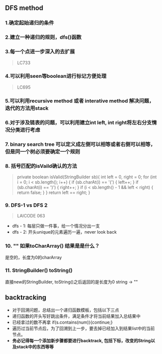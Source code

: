 ## DFS method
### 1.确定起始递归的条件
### 2.建立一种递归的规则，dfs()函数
### 3.每一个点进一步深入的去扩展
> LC733
### 4.可以利用seen等boolean进行标记方便处理
>LC695
### 5.可以利用recursive method 或者 interative method 解决问题， 迭代的方法用stack

### 6.对于涉及链表的问题，可以利用建立int left, int right将左右分支情况分类进行考虑

### 7. binary search tree 可以定义成左侧可以相等或者右侧可以相等，但是同一个树必须要确定一个规则

### 8. 括号匹配的isVaild确认的方法
>    private boolean isValid(StringBuilder sb){
        int left = 0, right = 0;
        for (int i = 0; i < sb.length(); i++) {
            if (sb.charAt(i) == '(') {
                left++;
            }
            if (sb.charAt(i) == ')') {
                right++;
            }
            if (i < sb.length() - 1 && left < right) {
                return false;
            }
        }
        return left == right;
    }
### 9. DFS-1 vs DFS 2
> LAICODE 063

- dfs - 1: 每层只做一件事，给一个情况分出一支
- dfs - 2: 开头unique的元素遍历一遍，never look back

### 10. "" 如果toCharArray() 结果是是什么？
是空的，长度为0的charArray

### 11. StringBuilder() toString()
直接new的StringBuilder, toString()之后返回的是长度为0 string -> ""
## backtracking
- 对于回溯问题，总结出一个递归函数模板，包括以下三点  
- 递归函数的开头写好跳出条件，满足条件才将当前结果加入总结果中  
- 已经拿过的数不再拿 if(s.contains(num)){continue;}  
- 遍历过当前节点后，为了回溯到上一步，要去掉已经加入到结果list中的当前节点。  
- **务必记得每一个添加新步骤都要进行backtrack, 包括下标，改变的String以及stack中的东西等等**
